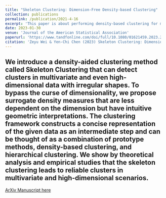```yaml
---
title: "Skeleton Clustering: Dimension-Free Density-based Clustering"
collection: publications
permalink: /publication/2021-4-16
excerpt: 'This paper is about performing density-based clustering for multivariate, even high-dimensional, data.'
date: 2023-01-30
venue: 'Journal of the American Statistical Association'
paperurl: 'https://www.tandfonline.com/doi/full/10.1080/01621459.2023.2174122'
citation: 'Zeyu Wei & Yen-Chi Chen (2023) Skeleton Clustering: Dimension-Free Density-Aided Clustering, Journal of the American Statistical Association, DOI: 10.1080/01621459.2023.2174122'
---
```

We introduce a density-aided clustering method called Skeleton Clustering that can detect clusters in multivariate and even high-dimensional data with irregular shapes. To bypass the curse of dimensionality, we propose surrogate density measures that are less dependent on the dimension but have intuitive geometric interpretations. The clustering framework constructs a concise representation of the given data as an intermediate step and can be thought of as a combination of prototype methods, density-based clustering, and hierarchical clustering. We show by theoretical analysis and empirical studies that the skeleton clustering leads to reliable clusters in multivariate and high-dimensional scenarios.
---

[ArXiv Manuscript here](https://arxiv.org/abs/2104.10770https://arxiv.org/abs/2104.10770)
